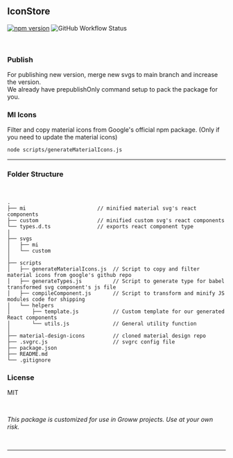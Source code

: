 ## IconStore

 [![npm version](https://img.shields.io/npm/v/@groww-tech/icon-store?color=51C838)](https://www.npmjs.com/package/@groww-tech/icon-store) 
 ![GitHub Workflow Status](https://img.shields.io/github/workflow/status/Groww/webster/Icon_Store_Build?color=51C838)

<br/>

### Publish

For publishing new version, merge new svgs to main branch and increase the version.<br>
We already have prepublishOnly command setup to pack the package for you. <br>

### MI Icons

Filter and copy material icons from Google's official npm package.
(Only if you need to update the material icons)

```bash
node scripts/generateMaterialIcons.js
```

---


### Folder Structure

<br>

```
.
├── mi                       // minified material svg's react components
├── custom                   // minified custom svg's react components
└── types.d.ts               // exports react component type  
│ 
├── svgs
│   ├── mi
│   └── custom
│ 
├── scripts
│   ├── generateMaterialIcons.js  // Script to copy and filter material icons from google's github repo
│   ├── generateTypes.js          // Script to generate type for babel transformed svg component's js file
│   ├── compileComponent.js       // Script to transform and minify JS modules code for shipping
│   └── helpers
│       ├── template.js           // Custom template for our generated React components
│       └── utils.js              // General utility function
│ 
├── material-design-icons         // cloned material design repo
├── .svgrc.js                     // svgrc config file
├── package.json
├── README.md
└── .gitignore

```

### License

MIT

<br/>

*This package is customized for use in Groww projects. Use at your own risk.*

<br/>

---
